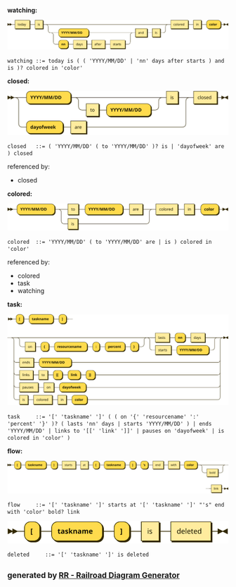 **watching:**

![watching](diagram/watching.svg)

```
watching ::= today is ( ( 'YYYY/MM/DD' | 'nn' days after starts ) and is )? colored in 'color'
```

**closed:**

![closed](diagram/closed.svg)

```
closed   ::= ( 'YYYY/MM/DD' ( to 'YYYY/MM/DD' )? is | 'dayofweek' are ) closed
```

referenced by:

* closed

**colored:**

![colored](diagram/colored.svg)

```
colored  ::= 'YYYY/MM/DD' ( to 'YYYY/MM/DD' are | is ) colored in 'color'
```

referenced by:

* colored
* task
* watching

**task:**

![task](diagram/task.svg)

```
task     ::= '[' 'taskname' ']' ( ( on '{' 'resourcename' ':' 'percent' '}' )? ( lasts 'nn' days | starts 'YYYY/MM/DD' ) | ends 'YYYY/MM/DD' | links to '[[' 'link' ']]' | pauses on 'dayofweek' | is colored in 'color' )
```

**flow:**

![flow](diagram/flow.svg)

```
flow     ::= '[' 'taskname' ']' starts at '[' 'taskname' ']' "'s" end with 'color' bold? link
```
 
![deleted](diagram/deleted.svg) 

```
deleted     ::= '[' 'taskname' ']' is deleted
```

## <sup>generated by [RR - Railroad Diagram Generator][RR]</sup>

[RR]: https://www.bottlecaps.de/rr/ui